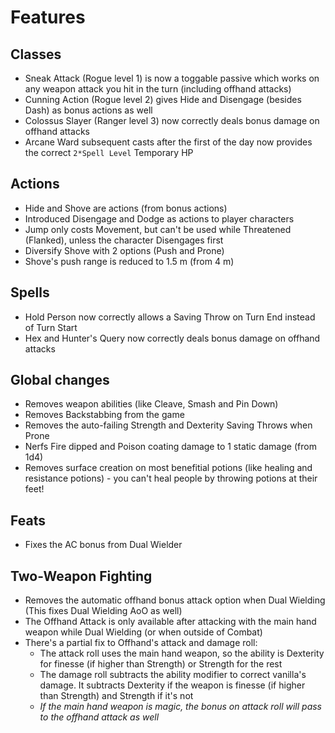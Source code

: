 # Features

## Classes
* Sneak Attack (Rogue level 1) is now a toggable passive which works on any weapon attack you hit in the turn (including offhand attacks)
* Cunning Action (Rogue level 2) gives Hide and Disengage (besides Dash) as bonus actions as well
* Colossus Slayer (Ranger level 3) now correctly deals bonus damage on offhand attacks
* Arcane Ward subsequent casts after the first of the day now provides the correct `2*Spell Level` Temporary HP

## Actions
* Hide and Shove are actions (from bonus actions)
* Introduced Disengage and Dodge as actions to player characters
* Jump only costs Movement, but can't be used while Threatened (Flanked), unless the character Disengages first
* Diversify Shove with 2 options (Push and Prone)
* Shove's push range is reduced to 1.5 m (from 4 m)

## Spells
* Hold Person now correctly allows a Saving Throw on Turn End instead of Turn Start
* Hex and Hunter's Query now correctly deals bonus damage on offhand attacks

## Global changes
* Removes weapon abilities (like Cleave, Smash and Pin Down)
* Removes Backstabbing from the game
* Removes the auto-failing Strength and Dexterity Saving Throws when Prone
* Nerfs Fire dipped and Poison coating damage to 1 static damage (from 1d4)
* Removes surface creation on most benefitial potions (like healing and resistance potions) - you can't heal people by throwing potions at their feet!

## Feats
* Fixes the AC bonus from Dual Wielder

## Two-Weapon Fighting
* Removes the automatic offhand bonus attack option when Dual Wielding (This fixes Dual Wielding AoO as well)
* The Offhand Attack is only available after attacking with the main hand weapon while Dual Wielding (or when outside of Combat)
* There's a partial fix to Offhand's attack and damage roll:
  * The attack roll uses the main hand weapon, so the ability is Dexterity for finesse (if higher than Strength) or Strength for the rest
  * The damage roll subtracts the ability modifier to correct vanilla's damage. It subtracts Dexterity if the weapon is finesse (if higher than Strength) and Strength if it's not
  * _If the main hand weapon is magic, the bonus on attack roll will pass to the offhand attack as well_
